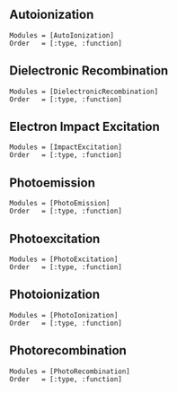 
##  Autoionization
```@autodocs
Modules = [AutoIonization]
Order   = [:type, :function]
```

##  Dielectronic Recombination
```@autodocs
Modules = [DielectronicRecombination]
Order   = [:type, :function]
```

##  Electron Impact Excitation
```@autodocs
Modules = [ImpactExcitation]
Order   = [:type, :function]
```

##  Photoemission
```@autodocs
Modules = [PhotoEmission]
Order   = [:type, :function]
```

##  Photoexcitation
```@autodocs
Modules = [PhotoExcitation]
Order   = [:type, :function]
```

##  Photoionization
```@autodocs
Modules = [PhotoIonization]
Order   = [:type, :function]
```

##  Photorecombination
```@autodocs
Modules = [PhotoRecombination]
Order   = [:type, :function]
```
